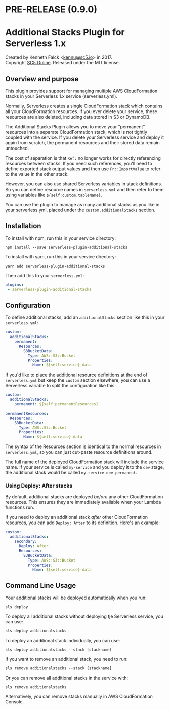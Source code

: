 # PRE-RELEASE (0.9.0)

# Additional Stacks Plugin for Serverless 1.x
Created by Kenneth Falck <<kennu@sc5.io>> in 2017.  
Copyright [SC5 Online](https://sc5.io). Released under the MIT license.

## Overview and purpose

This plugin provides support for managing multiple AWS CloudFormation stacks
in your Serverless 1.x service (serverless.yml).

Normally, Serverless creates a single CloudFormation stack which contains
all your CloudFormation resources. If you ever delete your service, these
resources are also deleted, including data stored in S3 or DynamoDB.

The Additional Stacks Plugin allows you to move your "permanent"
resources into a separate CloudFormation stack, which is not tightly coupled
with the service. If you delete your Serverless service and deploy it again from
scratch, the permanent resources and their stored data remain untouched.

The cost of separation is that `Ref:` no longer works for directly referencing
resources between stacks. If you need such references, you'll need to define
exported stack output values and then use `Fn::ImportValue` to refer to the
value in the other stack.

However, you can also use shared Serverless variables in stack definitions. So
you can define resource names in `serverless.yml` and then refer to them
using variables like `${self:custom.tableName}`.

You can use the plugin to manage as many additional stacks as you like
in your serverless.yml, placed under the `custom.additionalStacks` section.

## Installation

To install with npm, run this in your service directory:

    npm install --save serverless-plugin-additional-stacks

To install with yarn, run this in your service directory:

    yarn add serverless-plugin-additional-stacks

Then add this to your `serverless.yml`:

```yml
plugins:
 - serverless-plugin-additional-stacks
```

## Configuration

To define additional stacks, add an `additionalStacks` section like this
in your `serverless.yml`:

```yml
custom:
  additionalStacks:
    permanent:
      Resources:
        S3BucketData:
          Type: AWS::S3::Bucket
          Properties:
            Name: ${self:service}-data
```

If you'd like to place the additional resource definitions at the end of
`serverless.yml` but keep the `custom` section elsewhere, you can use a
Serverless variable to split the configuration like this:

```yml
custom:
  additionalStacks:
    permanent: ${self:permanentResources}

permanentResources:
  Resources:
    S3BucketData:
      Type: AWS::S3::Bucket
      Properties:
        Name: ${self:service}-data
```

The syntax of the Resources section is identical to the normal resources
in `serverless.yml`, so you can just cut-paste resource definitions around.

The full name of the deployed CloudFormation stack will include the service
name. If your service is called `my-service` and you deploy it to the `dev`
stage, the additional stack would be called `my-service-dev-permanent`.

### Using Deploy: After stacks

By default, additional stacks are deployed *before* any other CloudFormation
resources. This ensures they are immediately available when your Lambda
functions run.

If you need to deploy an additional stack *after* other CloudFormation
resources, you can add `Deploy: After` to its definition. Here's an example:

```yml
custom:
  additionalStacks:
    secondary:
      Deploy: After
      Resources:
        S3BucketData:
          Type: AWS::S3::Bucket
          Properties:
            Name: ${self:service}-data

```

## Command Line Usage

Your additional stacks will be deployed automatically when you run:

    sls deploy

To deploy all additional stacks without deploying tje Serverless service, you can use:

    sls deploy additionalstacks

To deploy an additional stack individually, you can use:

    sls deploy additionalstacks --stack [stackname]

If you want to remove an additional stack, you need to run:

    sls remove additionalstacks --stack [stackname]

Or you can remove all additional stacks in the service with:

    sls remove additionalstacks

Alternatively, you can remove stacks manually in AWS CloudFormation Console.
